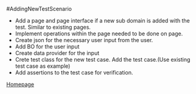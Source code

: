 #AddingNewTestScenario

- Add a page and page interface if a new sub domain is added with the test. Similar to existing pages.
- Implement operations within the page needed to be done on page.
- Create json for the necessary user input from the user.
- Add BO for the user input
- Create data provider for the input
- Crete test class for the new test case. Add the test case.(Use existing test case as example)
- Add assertions to the test case for verification.

[Homepage](../../README.md)